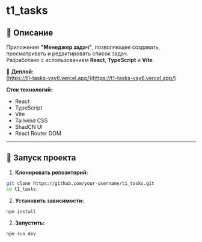 # t1_tasks

## 📌 Описание

Приложение **"Менеджер задач"**, позволяющее создавать, просматривать и редактировать список задач.  
Разработано с использованием **React**, **TypeScript** и **Vite**.

🔗 **Деплой:**  
[https://t1-tasks-vsy6.vercel.app/](https://t1-tasks-vsy6.vercel.app/)

**Стек технологий:**

- React
- TypeScript
- Vite
- Tailwind CSS
- ShadCN UI
- React Router DOM

---

## 🚀 Запуск проекта

1. **Клонировать репозиторий:**

```bash
git clone https://github.com/your-username/t1_tasks.git
cd t1_tasks
```

2. **Установить зависимости:**

```bash
npm install
```

2. **Запустить:**

```bash
npm run dev
```
